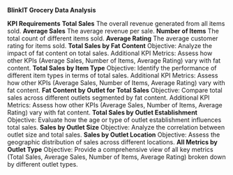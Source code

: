 **BlinkIT Grocery Data Analysis**

**KPI Requirements**
**Total Sales** 
The overall revenue generated from all items sold.
**Average Sales**
The average revenue per sale.
**Number of Items**
The total count of different items sold.
**Average Rating** 
The average customer rating for items sold. 
**Total Sales by Fat Content**
Objective: Analyze the impact of fat content on total sales.
Additional KPI Metrics: Assess how other KPIs (Average Sales, Number of Items, Average Rating) vary with fat content.
**Total Sales by Item Type**
Objective: Identify the performance of different item types in terms of total sales.
Additional KPI Metrics: Assess how other KPIs (Average Sales, Number of Items, Average Rating) vary with fat content.
**Fat Content by Outlet for Total Sales**
Objective: Compare total sales across different outlets segmented by fat content.
Additional KPI Metrics: Assess how other KPIs (Average Sales, Number of Items, Average Rating) vary with fat content.
**Total Sales by Outlet Establishment**
Objective: Evaluate how the age or type of outlet establishment influences total sales.
**Sales by Outlet Size**
Objective: Analyze the correlation between outlet size and total sales.
**Sales by Outlet Location**
Objective: Assess the geographic distribution of sales across different locations.
**All Metrics by Outlet Type**
Objective: Provide a comprehensive view of all key metrics (Total Sales, Average Sales, Number of Items, Average Rating) broken down by different outlet types.

